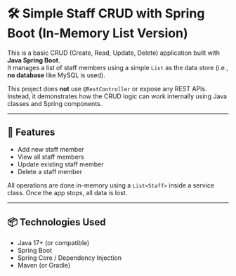 # 🛠️ Simple Staff CRUD with Spring Boot (In-Memory List Version)

This is a basic CRUD (Create, Read, Update, Delete) application built with **Java Spring Boot**.  
It manages a list of staff members using a simple `List` as the data store (i.e., **no database** like MySQL is used).

This project does **not** use `@RestController` or expose any REST APIs.  
Instead, it demonstrates how the CRUD logic can work internally using Java classes and Spring components.

---

## 📌 Features

- Add new staff member
- View all staff members
- Update existing staff member
- Delete a staff member

All operations are done in-memory using a `List<Staff>` inside a service class. Once the app stops, all data is lost.

---

## 📦 Technologies Used

- Java 17+ (or compatible)
- Spring Boot
- Spring Core / Dependency Injection
- Maven (or Gradle)


